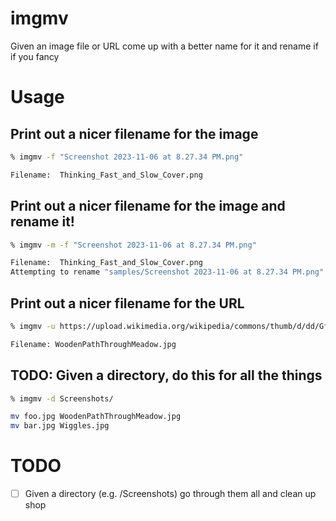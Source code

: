 # imgmv

Given an image file or URL come up with a better name for it and rename if if you fancy

# Usage

## Print out a nicer filename for the image

```bash
% imgmv -f "Screenshot 2023-11-06 at 8.27.34 PM.png"

Filename:  Thinking_Fast_and_Slow_Cover.png
```

## Print out a nicer filename for the image and rename it!

```bash
% imgmv -m -f "Screenshot 2023-11-06 at 8.27.34 PM.png"

Filename:  Thinking_Fast_and_Slow_Cover.png
Attempting to rename "samples/Screenshot 2023-11-06 at 8.27.34 PM.png" to Thinking_Fast_and_Slow_Cover.png"
```

## Print out a nicer filename for the URL

```bash
% imgmv -u https://upload.wikimedia.org/wikipedia/commons/thumb/d/dd/Gfp-wisconsin-madison-the-nature-boardwalk.jpg/2560px-Gfp-wisconsin-madison-the-nature-boardwalk.jpg

Filename: WoodenPathThroughMeadow.jpg
```

## TODO: Given a directory, do this for all the things

```bash
% imgmv -d Screenshots/

mv foo.jpg WoodenPathThroughMeadow.jpg
mv bar.jpg Wiggles.jpg
```

# TODO

- [ ] Given a directory (e.g. /Screenshots) go through them all and clean up shop
